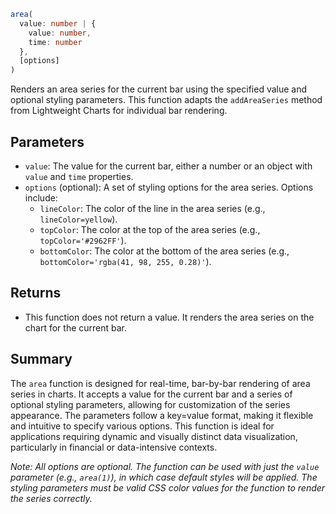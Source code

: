 ```ts
area(
  value: number | { 
    value: number, 
    time: number 
  },
  [options]
)
```

Renders an area series for the current bar using the specified value and optional styling parameters. This function adapts the `addAreaSeries` method from Lightweight Charts for individual bar rendering.

## Parameters

- `value`: The value for the current bar, either a number or an object with `value` and `time` properties.
- `options` (optional): A set of styling options for the area series. Options include:
  - `lineColor`: The color of the line in the area series (e.g., `lineColor=yellow`).
  - `topColor`: The color at the top of the area series (e.g., `topColor='#2962FF'`).
  - `bottomColor`: The color at the bottom of the area series (e.g., `bottomColor='rgba(41, 98, 255, 0.28)'`).

## Returns

- This function does not return a value. It renders the area series on the chart for the current bar.

## Summary

The `area` function is designed for real-time, bar-by-bar rendering of area series in charts. It accepts a value for the current bar and a series of optional styling parameters, allowing for customization of the series appearance. The parameters follow a key=value format, making it flexible and intuitive to specify various options. This function is ideal for applications requiring dynamic and visually distinct data visualization, particularly in financial or data-intensive contexts.

*Note: All options are optional. The function can be used with just the `value` parameter (e.g., `area(1)`), in which case default styles will be applied. The styling parameters must be valid CSS color values for the function to render the series correctly.*
